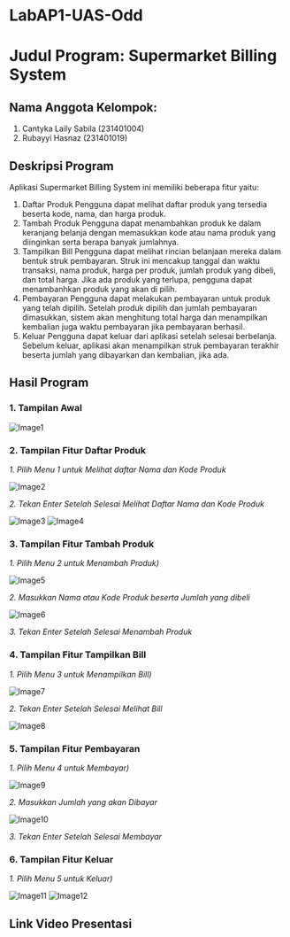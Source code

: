 # LabAP1-UAS-Odd
# Judul Program: Supermarket Billing System

## Nama Anggota Kelompok:
1. Cantyka Laily Sabila (231401004)
2. Rubayyi Hasnaz (231401019)

## Deskripsi Program
Aplikasi Supermarket Billing System ini memiliki beberapa fitur yaitu:
1. Daftar Produk
Pengguna dapat melihat daftar produk yang tersedia beserta kode, nama, dan harga produk.
2. Tambah Produk
Pengguna dapat menambahkan produk ke dalam keranjang belanja dengan memasukkan kode atau nama produk yang diinginkan serta berapa banyak jumlahnya.
3. Tampilkan Bill
Pengguna dapat melihat rincian belanjaan mereka dalam bentuk struk pembayaran. Struk ini mencakup tanggal dan waktu transaksi, nama produk, harga per produk, jumlah produk yang dibeli, dan total harga. Jika ada produk yang terlupa, pengguna dapat menambanhkan produk yang akan di pilih.
4. Pembayaran
Pengguna dapat melakukan pembayaran untuk produk yang telah dipilih. Setelah produk dipilih dan jumlah pembayaran dimasukkan, sistem akan menghitung total harga dan menampilkan kembalian juga waktu pembayaran jika pembayaran berhasil.
5. Keluar
Pengguna dapat keluar dari aplikasi setelah selesai berbelanja. Sebelum keluar, aplikasi akan menampilkan struk pembayaran terakhir beserta jumlah yang dibayarkan dan kembalian, jika ada.

## Hasil Program
### 1. Tampilan Awal

![Image1](https://github.com/CantykaLaily-231401004/LabAP1-UAS-Odd/assets/162383198/5645c89a-29a5-4141-9c2e-662f35119105)

### 2. Tampilan Fitur Daftar Produk

*1. Pilih Menu 1 untuk Melihat daftar Nama dan Kode Produk*

![Image2](https://github.com/CantykaLaily-231401004/LabAP1-UAS-Odd/assets/162383198/4bda1cb9-5e59-47f8-a6e8-3ca4995db96d)

*2. Tekan Enter Setelah Selesai Melihat Daftar Nama dan Kode Produk*

![Image3](https://github.com/CantykaLaily-231401004/LabAP1-UAS-Odd/assets/162383198/8b2f6f39-3628-4b2c-92b7-d1ac9faa568c)
![Image4](https://github.com/CantykaLaily-231401004/LabAP1-UAS-Odd/assets/162383198/b475d4f0-1827-48fd-b0b5-9d9914ec5741)

### 3. Tampilan Fitur Tambah Produk

*1. Pilih Menu 2 untuk Menambah Produk)*

![Image5](https://github.com/CantykaLaily-231401004/LabAP1-UAS-Odd/assets/162383198/a0624207-0246-4511-92d5-5abdc1a44547)

*2. Masukkan Nama atau Kode Produk beserta Jumlah yang dibeli*

![Image6](https://github.com/CantykaLaily-231401004/LabAP1-UAS-Odd/assets/162383198/a876af78-b632-446b-b19a-d352488d804f)

*3. Tekan Enter Setelah Selesai Menambah Produk*


### 4. Tampilan Fitur Tampilkan Bill

*1. Pilih Menu 3 untuk Menampilkan Bill)*

![Image7](https://github.com/CantykaLaily-231401004/LabAP1-UAS-Odd/assets/162383198/1e992cb2-5612-45f3-832a-59d0970f5137)

*2. Tekan Enter Setelah Selesai Melihat Bill*

![Image8](https://github.com/CantykaLaily-231401004/LabAP1-UAS-Odd/assets/162383198/29568f14-dd4e-4c09-8ac4-90d318a91933)


### 5. Tampilan Fitur Pembayaran

*1. Pilih Menu 4 untuk Membayar)*

![Image9](https://github.com/CantykaLaily-231401004/LabAP1-UAS-Odd/assets/162383198/574a1c07-fcea-49ba-a8d9-c9e5de452233)

*2. Masukkan Jumlah yang akan Dibayar*

![Image10](https://github.com/CantykaLaily-231401004/LabAP1-UAS-Odd/assets/162383198/bcac4eed-9772-45d9-9bd8-c6558a8ddd20)

*3. Tekan Enter Setelah Selesai Membayar*


### 6. Tampilan Fitur Keluar

*1. Pilih Menu 5 untuk Keluar)*

![Image11](https://github.com/CantykaLaily-231401004/LabAP1-UAS-Odd/assets/162383198/ef7f3d4e-9d21-4efb-b099-5b9e82a4fbab)
![Image12](https://github.com/CantykaLaily-231401004/LabAP1-UAS-Odd/assets/162383198/db5a6b84-35ac-4510-becc-87d258067219)


## Link Video Presentasi
